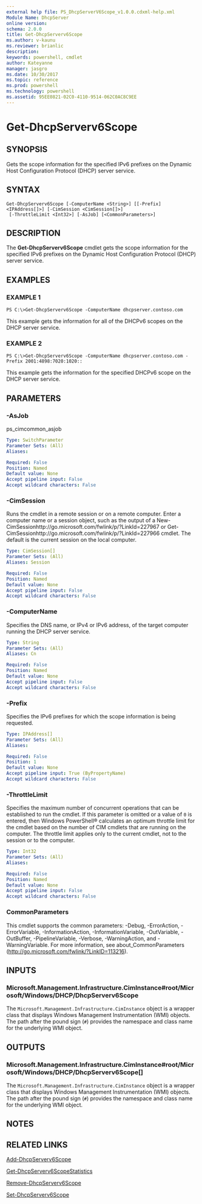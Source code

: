 ```yaml
---
external help file: PS_DhcpServerV6Scope_v1.0.0.cdxml-help.xml
Module Name: DhcpServer
online version: 
schema: 2.0.0
title: Get-DhcpServerv6Scope
ms.author: v-kaunu
ms.reviewer: brianlic
description: 
keywords: powershell, cmdlet
author: Kateyanne
manager: jasgro
ms.date: 10/30/2017
ms.topic: reference
ms.prod: powershell
ms.technology: powershell
ms.assetid: 95EE0821-02C0-4110-9514-062C0AC8C9EE
---
```


# Get-DhcpServerv6Scope

## SYNOPSIS
Gets the scope information for the specified IPv6 prefixes on the Dynamic Host Configuration Protocol (DHCP) server service.

## SYNTAX

```
Get-DhcpServerv6Scope [-ComputerName <String>] [[-Prefix] <IPAddress[]>] [-CimSession <CimSession[]>]
 [-ThrottleLimit <Int32>] [-AsJob] [<CommonParameters>]
```

## DESCRIPTION
The **Get-DhcpServerv6Scope** cmdlet gets the scope information for the specified IPv6 prefixes on the Dynamic Host Configuration Protocol (DHCP) server service.

## EXAMPLES

### EXAMPLE 1
```
PS C:\>Get-DhcpServerv6Scope -ComputerName dhcpserver.contoso.com
```

This example gets the information for all of the DHCPv6 scopes on the DHCP server service.

### EXAMPLE 2
```
PS C:\>Get-DhcpServerv6Scope -ComputerName dhcpserver.contoso.com -Prefix 2001:4898:7020:1020::
```

This example gets the information for the specified DHCPv6 scope on the DHCP server service.

## PARAMETERS

### -AsJob
ps_cimcommon_asjob

```yaml
Type: SwitchParameter
Parameter Sets: (All)
Aliases: 

Required: False
Position: Named
Default value: None
Accept pipeline input: False
Accept wildcard characters: False
```

### -CimSession
Runs the cmdlet in a remote session or on a remote computer.
Enter a computer name or a session object, such as the output of a New-CimSessionhttp://go.microsoft.com/fwlink/p/?LinkId=227967 or Get-CimSessionhttp://go.microsoft.com/fwlink/p/?LinkId=227966 cmdlet.
The default is the current session on the local computer.

```yaml
Type: CimSession[]
Parameter Sets: (All)
Aliases: Session

Required: False
Position: Named
Default value: None
Accept pipeline input: False
Accept wildcard characters: False
```

### -ComputerName
Specifies the DNS name, or IPv4 or IPv6 address, of the target computer running the DHCP server service.

```yaml
Type: String
Parameter Sets: (All)
Aliases: Cn

Required: False
Position: Named
Default value: None
Accept pipeline input: False
Accept wildcard characters: False
```

### -Prefix
Specifies the IPv6 prefixes for which the scope information is being requested.

```yaml
Type: IPAddress[]
Parameter Sets: (All)
Aliases: 

Required: False
Position: 1
Default value: None
Accept pipeline input: True (ByPropertyName)
Accept wildcard characters: False
```

### -ThrottleLimit
Specifies the maximum number of concurrent operations that can be established to run the cmdlet.
If this parameter is omitted or a value of `0` is entered, then Windows PowerShell® calculates an optimum throttle limit for the cmdlet based on the number of CIM cmdlets that are running on the computer.
The throttle limit applies only to the current cmdlet, not to the session or to the computer.

```yaml
Type: Int32
Parameter Sets: (All)
Aliases: 

Required: False
Position: Named
Default value: None
Accept pipeline input: False
Accept wildcard characters: False
```

### CommonParameters
This cmdlet supports the common parameters: -Debug, -ErrorAction, -ErrorVariable, -InformationAction, -InformationVariable, -OutVariable, -OutBuffer, -PipelineVariable, -Verbose, -WarningAction, and -WarningVariable. For more information, see about_CommonParameters (http://go.microsoft.com/fwlink/?LinkID=113216).

## INPUTS

### Microsoft.Management.Infrastructure.CimInstance#root/Microsoft/Windows/DHCP/DhcpServerv6Scope
The `Microsoft.Management.Infrastructure.CimInstance` object is a wrapper class that displays Windows Management Instrumentation (WMI) objects.
The path after the pound sign (`#`) provides the namespace and class name for the underlying WMI object.

## OUTPUTS

### Microsoft.Management.Infrastructure.CimInstance#root/Microsoft/Windows/DHCP/DhcpServerv6Scope[]
The `Microsoft.Management.Infrastructure.CimInstance` object is a wrapper class that displays Windows Management Instrumentation (WMI) objects.
The path after the pound sign (`#`) provides the namespace and class name for the underlying WMI object.

## NOTES

## RELATED LINKS

[Add-DhcpServerv6Scope](./Add-DhcpServerv6Scope.md)

[Get-DhcpServerv6ScopeStatistics](./Get-DhcpServerv6ScopeStatistics.md)

[Remove-DhcpServerv6Scope](./Remove-DhcpServerv6Scope.md)

[Set-DhcpServerv6Scope](./Set-DhcpServerv6Scope.md)

